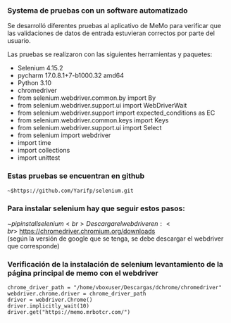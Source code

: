 
### Systema de pruebas con un software automatizado
Se desarrolló diferentes pruebas al aplicativo de MeMo para verificar que las validaciones de datos de entrada estuvieran correctos por parte del usuario.


Las pruebas se realizaron con las siguientes herramientas y paquetes:
- Selenium 4.15.2
- pycharm 17.0.8.1+7-b1000.32 amd64
- Python 3.10
- chromedriver 
- from selenium.webdriver.common.by import By
- from selenium.webdriver.support.ui import WebDriverWait
- from selenium.webdriver.support import expected_conditions as EC
- from selenium.webdriver.common.keys import Keys
- from selenium.webdriver.support.ui import Select
- from selenium import webdriver
- import time
- import collections
- import unittest


### Estas pruebas se encuentran en github
    ~$https://github.com/Yarifp/selenium.git

### Para instalar selenium hay que seguir estos pasos:


 ~$pip install selenium<br>
  Descargar el webdriver en:<br>
  ~$https://chromedriver.chromium.org/downloads<br>
   (según la versión de google que se tenga, se debe descargar el webdriver que corresponde)



### Verificación de la instalación de selenium levantamiento de la página principal de memo con el webdriver
```
chrome_driver_path = "/home/vboxuser/Descargas/dchrome/chromedriver"
webdriver.chrome.driver = chrome_driver_path
driver = webdriver.Chrome()
driver.implicitly_wait(10)
driver.get("https://memo.mrbotcr.com/")




